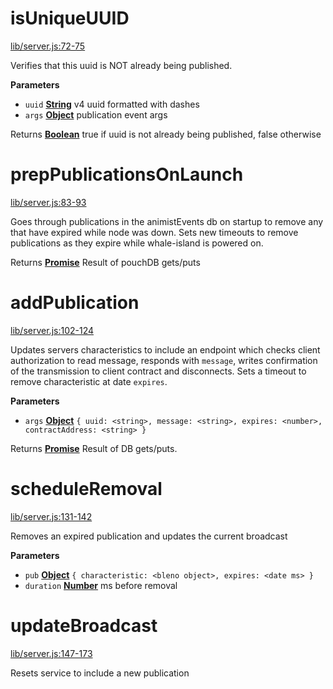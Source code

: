 <!-- Generated by documentation.js. Update this documentation by updating the source code. -->

# isUniqueUUID

[lib/server.js:72-75](https://github.com/animist-io/whale-island/blob/0576cd0bf65829288361c57cca80f0f6285f93f2/lib/server.js#L72-L75 "Source code on GitHub")

Verifies that this uuid is NOT already being published.

**Parameters**

-   `uuid` **[String](https://developer.mozilla.org/en-US/docs/Web/JavaScript/Reference/Global_Objects/String)** v4 uuid formatted with dashes
-   `args` **[Object](https://developer.mozilla.org/en-US/docs/Web/JavaScript/Reference/Global_Objects/Object)** publication event args

Returns **[Boolean](https://developer.mozilla.org/en-US/docs/Web/JavaScript/Reference/Global_Objects/Boolean)** true if uuid is not already being published, false otherwise

# prepPublicationsOnLaunch

[lib/server.js:83-93](https://github.com/animist-io/whale-island/blob/0576cd0bf65829288361c57cca80f0f6285f93f2/lib/server.js#L83-L93 "Source code on GitHub")

Goes through publications in the animistEvents db on startup to remove any that have expired while
node was down. Sets new timeouts to remove publications as they expire while
whale-island is powered on.

Returns **[Promise](https://developer.mozilla.org/en-US/docs/Web/JavaScript/Reference/Global_Objects/Promise)** Result of pouchDB gets/puts

# addPublication

[lib/server.js:102-124](https://github.com/animist-io/whale-island/blob/0576cd0bf65829288361c57cca80f0f6285f93f2/lib/server.js#L102-L124 "Source code on GitHub")

Updates servers characteristics to include an endpoint which checks client authorization
to read message, responds with `message`, writes confirmation of the transmission to client contract
and disconnects. Sets a timeout to remove characteristic at date `expires`.

**Parameters**

-   `args` **[Object](https://developer.mozilla.org/en-US/docs/Web/JavaScript/Reference/Global_Objects/Object)** `{ uuid: <string>, message: <string>, expires: <number>, contractAddress: <string> }`

Returns **[Promise](https://developer.mozilla.org/en-US/docs/Web/JavaScript/Reference/Global_Objects/Promise)** Result of DB gets/puts.

# scheduleRemoval

[lib/server.js:131-142](https://github.com/animist-io/whale-island/blob/0576cd0bf65829288361c57cca80f0f6285f93f2/lib/server.js#L131-L142 "Source code on GitHub")

Removes an expired publication and updates the current broadcast

**Parameters**

-   `pub` **[Object](https://developer.mozilla.org/en-US/docs/Web/JavaScript/Reference/Global_Objects/Object)** `{ characteristic: <bleno object>, expires: <date ms> }`
-   `duration` **[Number](https://developer.mozilla.org/en-US/docs/Web/JavaScript/Reference/Global_Objects/Number)** ms before removal

# updateBroadcast

[lib/server.js:147-173](https://github.com/animist-io/whale-island/blob/0576cd0bf65829288361c57cca80f0f6285f93f2/lib/server.js#L147-L173 "Source code on GitHub")

Resets service to include a new publication
